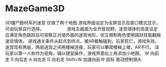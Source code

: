 # MazeGame3D
3D僵尸题材系列迷宫 仅做了两个地图 
游戏界面设定为全屏显示及窗口模式显示，可由玩家自行选择。           
游戏主画面为全开放视野。迷宫墙体的高度设定应满足角色跳跃后可观察正对墙外面的迷宫地形，但又限制角色使用跳跃技能翻越迷宫墙体。
游戏通关条件从起点到终点，被AR被触碰到，玩家死亡，游戏失败。 
迷宫现有两层，两层迷宫之间用楼梯连接，玩家可以攀爬楼梯上楼，AR不行。
该玩家以第一人称作为视角，辅以键鼠操作，游戏界面右上角添加小地图。
W	向前走
S	向后走
A	向左走
D 向右走
Shift+W	加速向前冲
鼠标	晃动控制镜头
